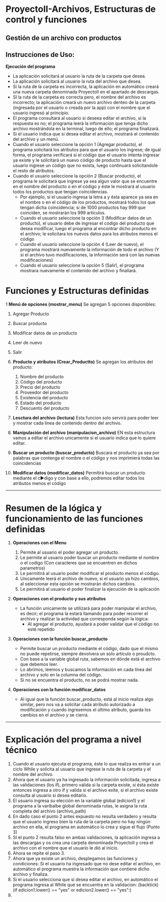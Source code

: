# ProyectoII-Archivos, Estructuras de control y funciones

## Gestión de un archivo con productos

## Instrucciones de Uso:

**Ejecución del programa**
   - La aplicación solicitará al usuario la ruta de la carpeta que desea.
   - La aplicación solicitará al usuario la ruta del archivo que desea.
   - Si la ruta de la carpeta es incorrecta, la aplicación en automático creará una nueva carpeta denominada ProyectoII en el apartado de descargas.
   - SI la ruta de la carpeta es correcta pero, el nombre del archivo es incorrecto; la aplicación creará un nuevo archivo denteo de la carpeta (ingresada por el usuario o creada por la app) con el nombre que el usuario ingresó al principio.
   - El programa consultará al usuario si deseea editar el archivo, si la respuesta es no; el programa leerá la informacion que tenga dicho archivo mostrándola en la terminal, luego de ello; el programa finalizará.
   - Si el usuario indica que si desea editar el archivo, mostrará el contenido del archivo y un menú.
   - Cuando el usuario seleccione la opción 1 (Agregar producto), el programa solicitará los atributos para que el usuario los ingrese; de igual forma, el programa verificará si el código que el usuario intenta ingresar ya existe y le solicitará un nuevo código de producto hasta que el usuario ingrese un código que no exista, luego continuará solicitandole el resto de atributos.
   - Cuando el usuario seleccione la opción 2 (Buscar producto), el programa le solicitará que ingrese ya sea algun valor que se encuentre en el nombre del producto o en el código y éste le mostrará al usuario todos los productos que tengan coincidencias.
        - Por ejemplo, si el usuario ingresa la letra a y ésta aparece ya sea en el nombre o en el código de los productos, mostrará todos los que tengan dicha coincidencia; si de 1000 productos hay 999 que coinciden, se mostrarán los 999 artículos.
     - Cuando el usuario seleccione la opción 3 (Modificar datos de un producto), el usuario debe de ingresar el código del producto que desea modificar, luego el programa al encontrar dicho producto en el archivo; le solicitara los nuevos datos para los atributos menos el código
     - Cuando el usuario seleccione la opción 4 (Leer de nuevo), el programa mostrará nuevamente la información de todo el archivo (Y si el archivo tuvo modificaciones, la información será con las nuevas modificaciones)
     - Cuando el usuario seleccione la opción 5 (Salir), el programa mostrara nuevamente el contenido del archivo y finaliará.

# Funciones y Estructuras definidas

1  **Menú de opciones (mostrar_menu)**
   Se agregan 5 opciones disponibles:
   1. Agregar Producto
   2. Buscar producto
   3. Modificar datos de un producto
   4. Leer de nuevo
   5. Salir
      
2. **Producto y atributos (Crear_Productto)**
   Se agregan los atributos del producto:
   1. Nombre del producto
   2. Código del producto
   3. Precio del producto
   4. Proveedor del producto
   5. Existencia del producto
   6. Estado del producto
   7. Descuento del producto
  
  3. **Lesctura del archivo (lectura)**
     Esta funcion solo servirá para poder leer y mostrar cada línea de contenido dentro del archivo.

  4. **Manipulación del archivo (manipulacion_archivo)**
     EN esta estructura vamos a editar el archivo unicamente si el usuario indica que lo quiere editar.
  
  5. **Buscar un producto (buscar_producto)**
     Buscara el producto ya sea por palabras que contenga el nombre o el código y nos imprimierá todas las coincidencias

  6. **Modificar datos (modificar_datos)**
     Permitirá buscar un producto mediante el c►digo y con base a ello, podremos editar todos los atributos menos el código

-------------------------------------------------------------------------------------------------------------------------------
# Resumen  de la lógica y funcionamiento de las funciones definidas

1. **Operaciones con el Menu**
   1. Permite al usuario el poder agregar un producto.
   2. Le permite al usuario poder buscar un producto mediante el nombre o el codigo (Con caracteres que se encuentren en dichos parametros)
   3. Le permitirá al usuario  poder modificar el producto menos el código.
   4. Unicamente leerá el archivo de nuevo, si el usuario ya hizo cambios, al seleccionar esta opción se mostrarán dichos cambios.
   5. Le permitirá al usuario el poder finalizar la ejecución de la aplicación

2. **Operaciones con el producto y sus atributos**
   - La función unicamente se utilizará para poder manipular el archivo, es decir; el programa la estará llamando para poder recorrer el archivo y realizar la actividad que corresponda según la lógica:
        - Al agregar el producto, ayudará a poder validar que el código no esté repetido

3. **Operaciones con la función buscar_producto**
   - Permite buscar un producto mediante el código, dado que el mismo no puede repetirse, siempre devolvera un solo artículo o proudcto.
   - Con base a la variable global ruta, sabemos en dónde está el archivo que debemos leer.
   - Lo abrimos, leemos y buscamos la información en cada línea del archivo y solo en la columna del código.
   - Si no se encuentra el producto, no se podrá mostrar nada.

4. **Operaciones con la función modificar_datos**
   - Al igual que la función buscar_producto, está al inicio realiza algo similar, pero nos va a solicitar cada atributo autorizado a modificación y cuando ingresemos el último atributo, guarda los cambios en el archivo y se cierra.
------------------------------------------------------------------------------------------------------------------------------------
# Explicación del programa a nivel técnico

1. Cuando el usuario ejecuta el programa, éste lo que realiza es entrar a un ciclo While y solicita al usuario que ingrese la ruta de la carpeta y el nombre del archivo.
2. Ahora que el usuario ya ha ingresado la información solicitada, ingresa a las validaciones (los if), primero valida si la carpeta existe, si ésta existe entonces ingresa a otro if y valida si el archivo exite, si el archivo existe consulta al usuario si desea editarlo.
3. El usuario ingresa su elección en la variable global (edicion1) y el programa a la varibalbe global denominada rutas, le asigna la ruta completa del archivo (archivo_path)
4. En dado caso el punto 2 antes expuesto no resulta verdadero y resulta que el usuario ingreso bien la ruta de la carpeta pero no hay ningún archivo en ella, el programa en automático lo crea y sigue el flujo (Punto 3)
5. SI el punto 2 resulta falso en ambas validaciones, la aplicación ingresa a las descargas y os crea una carpeta denominada ProyectoII y crea el archivo con el nombre que el usuario le dió al inicio.
6. Ahora se repite el paso 3.
7. Ahora que ya existe un archivo, desplegamos las funciones y condiciones: Si el usuario ha ingresado que no dese editar el archivo, en automático el programa muestra la información que contiene dicho archivo y finaliza.
8. Si el usuario selecciona que si desea editar el archivo, en automático el programa ingresa al While que se encuentra en la validacion: (backtick) (if edicion1.lower() == "yes" or edicion2.lower() == "yes":)
9. 
